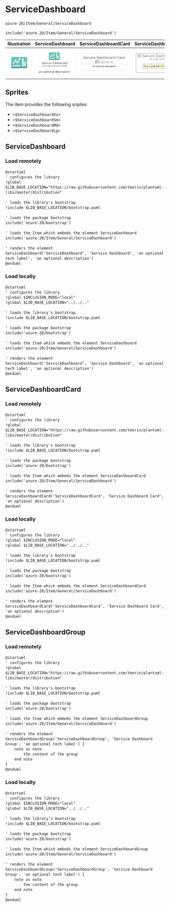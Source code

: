 # ServiceDashboard


```text
azure-20/Item/General/ServiceDashboard
```

```text
include('azure-20/Item/General/ServiceDashboard')
```



| Illustration | ServiceDashboard | ServiceDashboardCard | ServiceDashboardGroup |
| :---: | :---: | :---: | :---: |
| ![illustration for Illustration](../../../azure-20/Item/General/ServiceDashboard.png) | ![illustration for ServiceDashboard](../../../azure-20/Item/General/ServiceDashboard.Local.png) | ![illustration for ServiceDashboardCard](../../../azure-20/Item/General/ServiceDashboardCard.Local.png) | ![illustration for ServiceDashboardGroup](../../../azure-20/Item/General/ServiceDashboardGroup.Local.png) |



## Sprites
The item provides the following sriptes:

- `<$ServiceDashboardXs>`
- `<$ServiceDashboardSm>`
- `<$ServiceDashboardMd>`
- `<$ServiceDashboardLg>`





## ServiceDashboard

### Load remotely
```plantuml
@startuml
' configures the library
!global $LIB_BASE_LOCATION="https://raw.githubusercontent.com/tmorin/plantuml-libs/master/distribution"

' loads the library's bootstrap
!include $LIB_BASE_LOCATION/bootstrap.puml

' loads the package bootstrap
include('azure-20/bootstrap')

' loads the Item which embeds the element ServiceDashboard
include('azure-20/Item/General/ServiceDashboard')

' renders the element
ServiceDashboard('ServiceDashboard', 'Service Dashboard', 'an optional tech label', 'an optional description')
@enduml
```

### Load locally
```plantuml
@startuml
' configures the library
!global $INCLUSION_MODE="local"
!global $LIB_BASE_LOCATION="../../.."

' loads the library's bootstrap
!include $LIB_BASE_LOCATION/bootstrap.puml

' loads the package bootstrap
include('azure-20/bootstrap')

' loads the Item which embeds the element ServiceDashboard
include('azure-20/Item/General/ServiceDashboard')

' renders the element
ServiceDashboard('ServiceDashboard', 'Service Dashboard', 'an optional tech label', 'an optional description')
@enduml
```

## ServiceDashboardCard

### Load remotely
```plantuml
@startuml
' configures the library
!global $LIB_BASE_LOCATION="https://raw.githubusercontent.com/tmorin/plantuml-libs/master/distribution"

' loads the library's bootstrap
!include $LIB_BASE_LOCATION/bootstrap.puml

' loads the package bootstrap
include('azure-20/bootstrap')

' loads the Item which embeds the element ServiceDashboardCard
include('azure-20/Item/General/ServiceDashboard')

' renders the element
ServiceDashboardCard('ServiceDashboardCard', 'Service Dashboard Card', 'an optional description')
@enduml
```

### Load locally
```plantuml
@startuml
' configures the library
!global $INCLUSION_MODE="local"
!global $LIB_BASE_LOCATION="../../.."

' loads the library's bootstrap
!include $LIB_BASE_LOCATION/bootstrap.puml

' loads the package bootstrap
include('azure-20/bootstrap')

' loads the Item which embeds the element ServiceDashboardCard
include('azure-20/Item/General/ServiceDashboard')

' renders the element
ServiceDashboardCard('ServiceDashboardCard', 'Service Dashboard Card', 'an optional description')
@enduml
```

## ServiceDashboardGroup

### Load remotely
```plantuml
@startuml
' configures the library
!global $LIB_BASE_LOCATION="https://raw.githubusercontent.com/tmorin/plantuml-libs/master/distribution"

' loads the library's bootstrap
!include $LIB_BASE_LOCATION/bootstrap.puml

' loads the package bootstrap
include('azure-20/bootstrap')

' loads the Item which embeds the element ServiceDashboardGroup
include('azure-20/Item/General/ServiceDashboard')

' renders the element
ServiceDashboardGroup('ServiceDashboardGroup', 'Service Dashboard Group', 'an optional tech label') {
    note as note
        the content of the group
    end note
}
@enduml
```

### Load locally
```plantuml
@startuml
' configures the library
!global $INCLUSION_MODE="local"
!global $LIB_BASE_LOCATION="../../.."

' loads the library's bootstrap
!include $LIB_BASE_LOCATION/bootstrap.puml

' loads the package bootstrap
include('azure-20/bootstrap')

' loads the Item which embeds the element ServiceDashboardGroup
include('azure-20/Item/General/ServiceDashboard')

' renders the element
ServiceDashboardGroup('ServiceDashboardGroup', 'Service Dashboard Group', 'an optional tech label') {
    note as note
        the content of the group
    end note
}
@enduml
```

